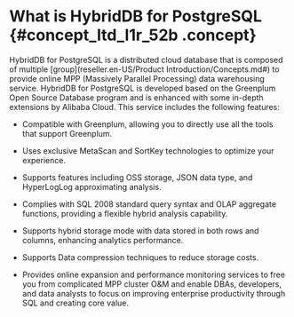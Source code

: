 # What is HybridDB for PostgreSQL {#concept_ltd_l1r_52b .concept}

HybridDB for PostgreSQL is a distributed cloud database that is composed of multiple [group](reseller.en-US/Product Introduction/Concepts.md#) to provide online MPP \(Massively Parallel Processing\) data warehousing service. HybridDB for PostgreSQL is developed based on the Greenplum Open Source Database program and is enhanced with some in-depth extensions by Alibaba Cloud. This service includes the following features:

-   Compatible with Greenplum, allowing you to directly use all the tools that support Greenplum.

-   Uses exclusive MetaScan and SortKey technologies to optimize your experience.

-   Supports features including OSS storage, JSON data type, and HyperLogLog approximating analysis.

-   Complies with SQL 2008 standard query syntax and OLAP aggregate functions, providing a flexible hybrid analysis capability.

-   Supports hybrid storage mode with data stored in both rows and columns, enhancing analytics performance.

-   Supports Data compression techniques to reduce storage costs.

-   Provides online expansion and performance monitoring services to free you from complicated MPP cluster O&M and enable DBAs, developers, and data analysts to focus on improving enterprise productivity through SQL and creating core value.


